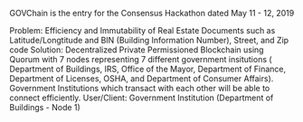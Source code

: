 GOVChain
is the entry for the Consensus Hackathon dated May 11 - 12, 2019

Problem: Efficiency and Immutability of Real Estate Documents such as Latitude/Longtitude and BIN (Building Information Number), Street, and Zip code
Solution: Decentralized Private Permissioned Blockchain using Quorum with 7 nodes representing 7 different government insitutions ( Department of Buildings, IRS, Office of the Mayor, Department of Finance, Department of Licenses, OSHA, and Department of Consumer Affairs). Government Institutions which transact with each other will be able to connect efficiently. 
User/Client: Government Institution (Department of Buildings - Node 1)
